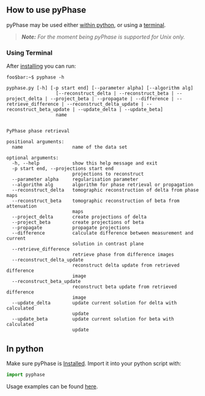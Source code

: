 ## How to use pyPhase

pyPhase may be used either [within python](#in-python), or using a [terminal](#using-terminal).

>***Note:***
>*For the moment being pyPhase is supported for Unix only.*
### Using Terminal

After [installing](install.md) you can run:

```console 
foo$bar:~$ pyphase -h
``` 
```shell
pyphase.py [-h] [-p start end] [--parameter alpha] [--algorithm alg]
                  [--reconstruct_delta | --reconstruct_beta | --project_delta | --project_beta | --propagate | --difference | --retrieve_difference | --reconstruct_delta_update | --reconstruct_beta_update | --update_delta | --update_beta]
                  name


PyPhase phase retrieval

positional arguments:
  name                  name of the data set

optional arguments:
  -h, --help            show this help message and exit
  -p start end, --projections start end
                        projections to reconstruct
  --parameter alpha     regularisation parameter
  --algorithm alg       algorithm for phase retrieval or propagation
  --reconstruct_delta   tomographic reconstruction of delta from phase maps
  --reconstruct_beta    tomographic reconstruction of beta from attenuation
                        maps
  --project_delta       create projections of delta
  --project_beta        create projections of beta
  --propagate           propagate projections
  --difference          calculate difference between measurement and current
                        solution in contrast plane
  --retrieve_difference
                        retrieve phase from difference images
  --reconstruct_delta_update
                        reconstruct delta update from retrieved difference
                        image
  --reconstruct_beta_update
                        reconstruct beta update from retrieved difference
                        image
  --update_delta        update current solution for delta with calculated
                        update
  --update_beta         update current solution for beta with calculated
                        update
```

## In python

Make sure pyPhase is [Installed](install.md). Import it into your python script with:
~~~python
import pyphase
~~~

Usage examples can be found [here](examples.md).
